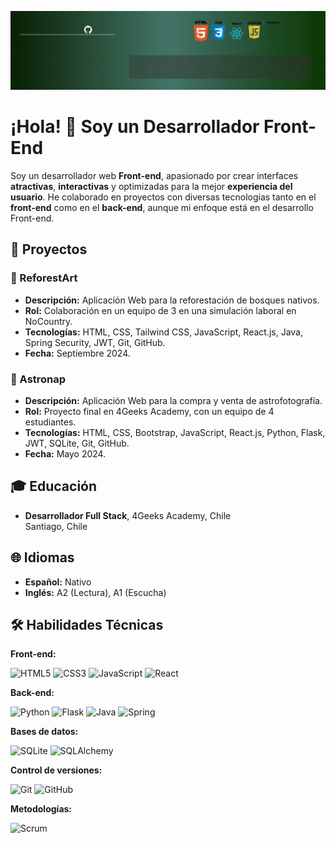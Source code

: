 
![GIF Header](./header.gif)
# ¡Hola! 👋 Soy un **Desarrollador Front-End**

Soy un desarrollador web **Front-end**, apasionado por crear interfaces **atractivas**, **interactivas** y optimizadas para la mejor **experiencia del usuario**. He colaborado en proyectos con diversas tecnologías tanto en el **front-end** como en el **back-end**, aunque mi enfoque está en el desarrollo Front-end.


## 🚀 Proyectos

### 🌳 ReforestArt
- **Descripción:** Aplicación Web para la reforestación de bosques nativos. 
- **Rol:** Colaboración en un equipo de 3 en una simulación laboral en NoCountry.
- **Tecnologías:** HTML, CSS, Tailwind CSS, JavaScript, React.js, Java, Spring Security, JWT, Git, GitHub.
- **Fecha:** Septiembre 2024.

### 🌌 Astronap
- **Descripción:** Aplicación Web para la compra y venta de astrofotografía.
- **Rol:** Proyecto final en 4Geeks Academy, con un equipo de 4 estudiantes.
- **Tecnologías:** HTML, CSS, Bootstrap, JavaScript, React.js, Python, Flask, JWT, SQLite, Git, GitHub.
- **Fecha:** Mayo 2024.



## 🎓 Educación

- **Desarrollador Full Stack**, 4Geeks Academy, Chile  
  Santiago, Chile

## 🌐 Idiomas
- **Español:** Nativo
- **Inglés:** A2 (Lectura), A1 (Escucha)

## 🛠️ Habilidades Técnicas

**Front-end:**

![HTML5](https://img.shields.io/badge/-HTML5-E34F26?logo=html5&logoColor=white&style=flat)
![CSS3](https://img.shields.io/badge/-CSS3-1572B6?logo=css3&logoColor=white&style=flat)
![JavaScript](https://img.shields.io/badge/-JavaScript-F7DF1E?logo=javascript&logoColor=black&style=flat)
![React](https://img.shields.io/badge/-React-61DAFB?logo=react&logoColor=black&style=flat)

**Back-end:**

![Python](https://img.shields.io/badge/-Python-3776AB?logo=python&logoColor=white&style=flat)
![Flask](https://img.shields.io/badge/-Flask-000000?logo=flask&logoColor=white&style=flat)
![Java](https://img.shields.io/badge/-Java-007396?logo=java&logoColor=white&style=flat)
![Spring](https://img.shields.io/badge/-Spring-6DB33F?logo=spring&logoColor=white&style=flat)

**Bases de datos:**

![SQLite](https://img.shields.io/badge/-SQLite-003B57?logo=sqlite&logoColor=white&style=flat)
![SQLAlchemy](https://img.shields.io/badge/-SQLAlchemy-323232?logo=sqlalchemy&logoColor=white&style=flat)

**Control de versiones:**

![Git](https://img.shields.io/badge/-Git-F05032?logo=git&logoColor=white&style=flat)
![GitHub](https://img.shields.io/badge/-GitHub-181717?logo=github&logoColor=white&style=flat)

**Metodologías:**

![Scrum](https://img.shields.io/badge/-Scrum-6DB33F?logo=scrumalliance&logoColor=white&style=flat)


<!--
**tonycq/tonycq** is a ✨ _special_ ✨ repository because its `README.md` (this file) appears on your GitHub profile.

Here are some ideas to get you started:

- 🔭 I’m currently working on ...
- 🌱 I’m currently learning ...
- 👯 I’m looking to collaborate on ...
- 🤔 I’m looking for help with ...
- 💬 Ask me about ...
- 📫 How to reach me: ...
- 😄 Pronouns: ...
- ⚡ Fun fact: ...
-->
